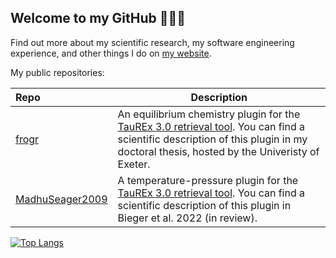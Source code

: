 ## Welcome to my GitHub 👻🌵🌌

Find out more about my scientific research, my software engineering experience, and other things I do on [my website](https://michellebieger.github.io/).
<!--
**michellebieger/michellebieger** is a ✨ _special_ ✨ repository because its `README.md` (this file) appears on your GitHub profile.

Here are some ideas to get you started:

- 🔭 I’m currently working on ...
- 🌱 I’m currently learning ...
- 👯 I’m looking to collaborate on ...
- 🤔 I’m looking for help with ...
- 💬 Ask me about ...
- 📫 How to reach me: ...
- 😄 Pronouns: ...
- ⚡ Fun fact: ...
-->

My public repositories: 

| Repo | Description |
| :-------- | ------- |
| [frogr](https://github.com/michellebieger/frogr)  | An equilibrium chemistry plugin for the [TauREx 3.0 retrieval tool](https://github.com/ucl-exoplanets/TauREx3_public). You can find a scientific description of this plugin in my doctoral thesis, hosted by the Univeristy of Exeter. |
| [MadhuSeager2009](https://github.com/michellebieger/MadhuSeager2009) | A temperature-pressure plugin for the [TauREx 3.0 retrieval tool](https://github.com/ucl-exoplanets/TauREx3_public). You can find a scientific description of this plugin in Bieger et al. 2022 (in review). |


[![Top Langs](https://github-readme-stats.vercel.app/api/top-langs/?username=michellebieger&layout=compact&theme=vision-friendly-dark)](https://github.com/anuraghazra/github-readme-stats)

